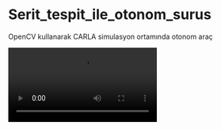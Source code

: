# Serit_tespit_ile_otonom_surus
 OpenCV kullanarak CARLA simulasyon ortamında otonom araç

![Video Açıklaması](https://github.com/koesan/Serit_tespit_ile_otonom_surus/tree/main/video/sürüş_videosu.mp4)
